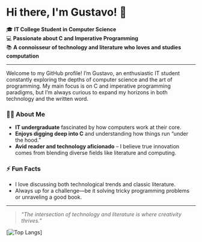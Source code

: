  # Hi there, I'm Gustavo! 👋

🎓 **IT College Student in Computer Science**  
💻 **Passionate about C and Imperative Programming**  
📚 **A connoisseur of technology and literature who loves and studies computation**

---

Welcome to my GitHub profile! I’m Gustavo, an enthusiastic IT student constantly exploring the depths of computer science and the art of programming. My main focus is on C and imperative programming paradigms, but I’m always curious to expand my horizons in both technology and the written word.

### 👨‍💻 About Me
- **IT undergraduate** fascinated by how computers work at their core.
- **Enjoys digging deep into C** and understanding how things run “under the hood.”
- **Avid reader and technology aficionado** – I believe true innovation comes from blending diverse fields like literature and computing.

### ⚡ Fun Facts
- I love discussing both technological trends and classic literature.
- Always up for a challenge—be it solving tricky programming problems or unraveling a good book.

---

> _“The intersection of technology and literature is where creativity thrives.”_

<!--
**Gustavo-Castro19/Gustavo-Castro19** is a ✨ special ✨ repository because its `README.md` (this file) appears on your GitHub profile.
-->

  
  [![Top Langs](https://github-readme-stats.vercel.app/api/top-langs/?username=Gustavo-Castro19)]
  <!--All credits of the langs cards goes to user anuraghazra,repo src:(https://github.com/anuraghazra/github-readme-stats) --->
<!---
Gustavo-Castro19/Gustavo-Castro19 is a ✨ special ✨ repository because its `README.md` (this file) appears on your GitHub profile.
You can click the Preview link to take a look at your changes.
--->
